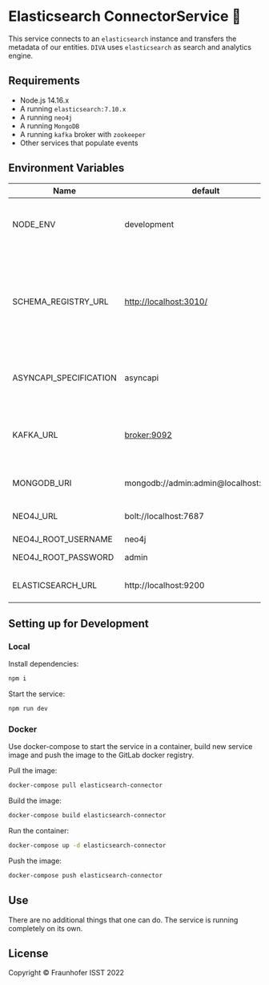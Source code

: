 
# Elasticsearch ConnectorService 🔗

This service connects to an `elasticsearch` instance and transfers the metadata of our entities. `DIVA` uses `elasticsearch` as search and analytics engine.

## Requirements

+ Node.js 14.16.x
+ A running `elasticsearch:7.10.x`
+ A running `neo4j`
+ A running `MongoDB`
+ A running `kafka` broker with `zookeeper`
+ Other services that populate events

## Environment Variables

| Name                   | default                               | description                                                                               |
|------------------------|---------------------------------------|-------------------------------------------------------------------------------------------|
| NODE_ENV               | development                           | sets the mode in which the service runs                                                   |
| SCHEMA_REGISTRY_URL    | <http://localhost:3010/>              | URL of the schema registry where the `asset` JSON schema and `asyncapi` schema is located |
| ASYNCAPI_SPECIFICATION | asyncapi                              | name of the `asyncapi` schema to be loaded                                                |
| KAFKA_URL              | <broker:9092>                         | where the Kafka broker is located to read events from                                     |
| MONGODB_URI            | mongodb://admin:admin@localhost:27017 | MongoDB connection URI                                                                    |
| NEO4J_URL              | bolt://localhost:7687                 | Neo4j connection URI                                                                      |
| NEO4J_ROOT_USERNAME    | neo4j                                 | Neo4j user                                                                                |
| NEO4J_ROOT_PASSWORD    | admin                                 | Neo4j password                                                                            |
| ELASTICSEARCH_URL      | http://localhost:9200                 | ES connection URL                                                                         |

## Setting up for Development

### Local

Install dependencies:

```sh
npm i
```

Start the service:

```sh
npm run dev
```

### Docker

Use docker-compose to start the service in a container, build new service image and push the image to the GitLab docker registry.

Pull the image:

```sh
docker-compose pull elasticsearch-connector
```

Build the image:

```sh
docker-compose build elasticsearch-connector
```

Run the container:

```sh
docker-compose up -d elasticsearch-connector
```

Push the image:

```sh
docker-compose push elasticsearch-connector
```

## Use

There are no additional things that one can do. The service is running completely on its own.

## License

Copyright © Fraunhofer ISST 2022
